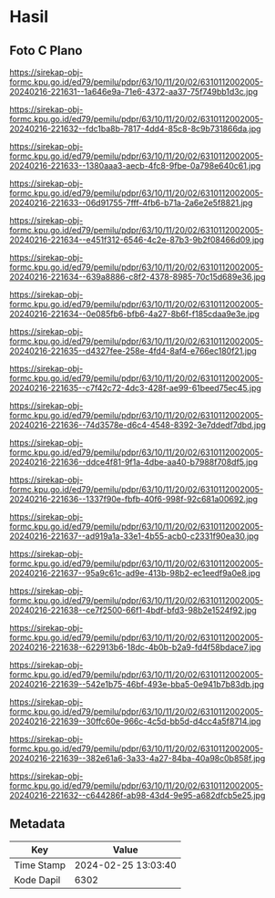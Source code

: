 # Hasil

## Foto C Plano

https://sirekap-obj-formc.kpu.go.id/ed79/pemilu/pdpr/63/10/11/20/02/6310112002005-20240216-221631--1a646e9a-71e6-4372-aa37-75f749bb1d3c.jpg

https://sirekap-obj-formc.kpu.go.id/ed79/pemilu/pdpr/63/10/11/20/02/6310112002005-20240216-221632--fdc1ba8b-7817-4dd4-85c8-8c9b731866da.jpg

https://sirekap-obj-formc.kpu.go.id/ed79/pemilu/pdpr/63/10/11/20/02/6310112002005-20240216-221633--1380aaa3-aecb-4fc8-9fbe-0a798e640c61.jpg

https://sirekap-obj-formc.kpu.go.id/ed79/pemilu/pdpr/63/10/11/20/02/6310112002005-20240216-221633--06d91755-7fff-4fb6-b71a-2a6e2e5f8821.jpg

https://sirekap-obj-formc.kpu.go.id/ed79/pemilu/pdpr/63/10/11/20/02/6310112002005-20240216-221634--e451f312-6546-4c2e-87b3-9b2f08466d09.jpg

https://sirekap-obj-formc.kpu.go.id/ed79/pemilu/pdpr/63/10/11/20/02/6310112002005-20240216-221634--639a8886-c8f2-4378-8985-70c15d689e36.jpg

https://sirekap-obj-formc.kpu.go.id/ed79/pemilu/pdpr/63/10/11/20/02/6310112002005-20240216-221634--0e085fb6-bfb6-4a27-8b6f-f185cdaa9e3e.jpg

https://sirekap-obj-formc.kpu.go.id/ed79/pemilu/pdpr/63/10/11/20/02/6310112002005-20240216-221635--d4327fee-258e-4fd4-8af4-e766ec180f21.jpg

https://sirekap-obj-formc.kpu.go.id/ed79/pemilu/pdpr/63/10/11/20/02/6310112002005-20240216-221635--c7f42c72-4dc3-428f-ae99-61beed75ec45.jpg

https://sirekap-obj-formc.kpu.go.id/ed79/pemilu/pdpr/63/10/11/20/02/6310112002005-20240216-221636--74d3578e-d6c4-4548-8392-3e7ddedf7dbd.jpg

https://sirekap-obj-formc.kpu.go.id/ed79/pemilu/pdpr/63/10/11/20/02/6310112002005-20240216-221636--ddce4f81-9f1a-4dbe-aa40-b7988f708df5.jpg

https://sirekap-obj-formc.kpu.go.id/ed79/pemilu/pdpr/63/10/11/20/02/6310112002005-20240216-221636--1337f90e-fbfb-40f6-998f-92c681a00692.jpg

https://sirekap-obj-formc.kpu.go.id/ed79/pemilu/pdpr/63/10/11/20/02/6310112002005-20240216-221637--ad919a1a-33e1-4b55-acb0-c2331f90ea30.jpg

https://sirekap-obj-formc.kpu.go.id/ed79/pemilu/pdpr/63/10/11/20/02/6310112002005-20240216-221637--95a9c61c-ad9e-413b-98b2-ec1eedf9a0e8.jpg

https://sirekap-obj-formc.kpu.go.id/ed79/pemilu/pdpr/63/10/11/20/02/6310112002005-20240216-221638--ce7f2500-66f1-4bdf-bfd3-98b2e1524f92.jpg

https://sirekap-obj-formc.kpu.go.id/ed79/pemilu/pdpr/63/10/11/20/02/6310112002005-20240216-221638--622913b6-18dc-4b0b-b2a9-fd4f58bdace7.jpg

https://sirekap-obj-formc.kpu.go.id/ed79/pemilu/pdpr/63/10/11/20/02/6310112002005-20240216-221639--542e1b75-46bf-493e-bba5-0e941b7b83db.jpg

https://sirekap-obj-formc.kpu.go.id/ed79/pemilu/pdpr/63/10/11/20/02/6310112002005-20240216-221639--30ffc60e-966c-4c5d-bb5d-d4cc4a5f8714.jpg

https://sirekap-obj-formc.kpu.go.id/ed79/pemilu/pdpr/63/10/11/20/02/6310112002005-20240216-221639--382e61a6-3a33-4a27-84ba-40a98c0b858f.jpg

https://sirekap-obj-formc.kpu.go.id/ed79/pemilu/pdpr/63/10/11/20/02/6310112002005-20240216-221632--c644286f-ab98-43d4-9e95-a682dfcb5e25.jpg


## Metadata

| Key        | Value               |
| ---------- | ------------------- |
| Time Stamp | 2024-02-25 13:03:40 |
| Kode Dapil | 6302                |



